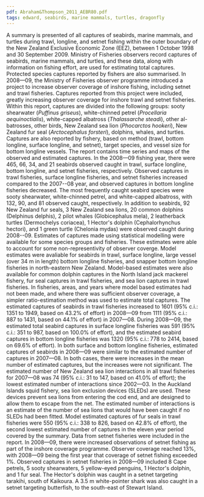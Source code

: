 ```yaml
---
pdf: Abraham&Thompson_2011_AEBR80.pdf
tags: edward, seabirds, marine mammals, turtles, dragonfly
---
```

A summary is presented of all captures of seabirds, marine mammals, and turtles during trawl, longline, and setnet fishing within the outer boundary of the New Zealand Exclusive Economic Zone (EEZ), between 1 October 1998 and 30 September 2009. Ministry of Fisheries observers record captures of seabirds, marine mammals, and turtles, and these data, along with information on fishing effort, are used for estimating total captures. Protected species captures reported by fishers are also summarised. In 2008—09, the Ministry of Fisheries observer programme introduced a project to increase observer coverage of inshore fishing, including setnet and trawl fisheries. Captures reported from this project were included, greatly increasing observer coverage for inshore trawl and setnet fisheries. Within this report, captures are divided into the following groups: sooty shearwater (*Puffinus griseus*), white-chinned petrel (*Procellaria aequinoctialis*), white-capped albatross (*Thalassarche steadi*), other al- batrosses, other birds, New Zealand sea lion (*Phocarctos hookeri*), New Zealand fur seal (*Arctocephalus forsteri*), dolphins, whales, and turtles. Captures are also reported by fishery, based on method (trawl, bottom longline, surface longline, and setnet), target species, and vessel size for bottom longline vessels. The report contains time series and maps of the observed and estimated captures. In the 2008—09 fishing year, there were 465, 66, 34, and 21 seabirds observed caught in trawl, surface longline, bottom longline, and setnet fisheries, respectively. Observed captures in trawl fisheries, surface longline fisheries, and setnet fisheries increased compared to the 2007--08 year, and observed captures in bottom longline fisheries decreased. The most frequently caught seabird species were sooty shearwater, white-chinned petrel, and white-capped albatross, with 132, 90, and 81 observed caught, respectively. In addition to seabirds, 92 New Zealand fur seals, 3 New Zealand sea lions, 20 common dolphins (Delphinus delphis), 2 pilot whales (Globicephalus mela), 2 leatherback turtles (Dermochelys coriacea), 1 Hector's dolphin (Cephalorhynchus hectori), and 1 green turtle (Chelonia mydas) were observed caught during 2008--09. Estimates of captures made using statistical modelling were available for some species groups and fisheries. These estimates were able to account for some non-representivity of observer coverge. Model estimates were avaliable for seabirds in trawl, surface longline, large vessel (over 34 m in length) bottom longline fisheries, and snapper bottom longline fisheries in north-eastern New Zealand. Model-based estimates were also available for common dolphin captures in the North Island jack mackerel fishery, fur seal captures in trawl fisheries, and sea lion captures in trawl fisheries. In fisheries, areas, and years where model based estimates had not been made, and where there was sufficient observer coverage, a simpler ratio-estimation method was used to estimate total captures. The estimated captures of seabirds in trawl fisheries increased to 1601 (95% c.i.: 1351 to 1949, based on 43.2% of effort) in 2008—09 from 1111 (95% c.i.: 887 to 1431, based on 44.1% of effort) in 2007—08. During 2008—09, the estimated total seabird captures in surface longline fisheries was 591 (95% c.i.: 351 to 987, based on 100.0% of effort), and the estimated seabird captures in bottom longline fisheries was 1320 (95% c.i.: 778 to 2414, based on 69.6% of effort). In both surface and bottom longline fisheries, estimated captures of seabirds in 2008—09 were similar to the estimated number of captures in 2007—08. In both cases, there were increases in the mean number of estimated captures, but the increases were not significant. The estimated number of New Zealand sea lion interactions in all trawl fisheries for 2007—08 was 74 (95% c.i.: 31 to 147, based on 41.0% of effort); the lowest estimated number of interactions since 2002—03. In the Auckland Islands squid fishery, sea lion exclusion devices (SLEDs) are used. These devices prevent sea lions from entering the cod end, and are designed to allow them to escape from the net. The estimated number of interactions is an estimate of the number of sea lions that would have been caught if no SLEDs had been fitted. Model estimated captures of fur seals in trawl fisheries were 550 (95% c.i.: 338 to 826, based on 42.8% of effort), the second lowest estimated number of captures in the eleven year period covered by the summary. Data from setnet fisheries were included in the report. In 2008—09, there were increased observations of setnet fishing as part of the inshore coverage programme. Observer coverage reached 13%, with 2008—09 being the first year that coverage of setnet fishing exceeded 1%. Observed captures in setnet fisheries in 2008—09 included 8 Cape petrels, 5 sooty shearwaters, 5 yellow-eyed penguins, 1 Hector's dolphin, and 1 fur seal. The Hector's dolphin was caught in a setnet targeting tarakihi, south of Kaikoura. A 3.5 m white-pointer shark was also caught in a setnet targeting butterfish, to the south-east of Stewart Island.
